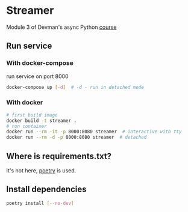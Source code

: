 # Streamer

Module 3 of Devman's async Python [course](https://dvmn.org/modules/async-python)

## Run service

### With docker-compose
run service on port 8000
```bash
docker-compose up [-d]  # -d - run in detached mode
```

### With docker
```bash
# first build image
docker build -t streamer .
# run container
docker run --rm -it -p 8000:8080 streamer  # interactive with tty
docker run --rm -d -p 8000:8080 streamer  # detached 
```

## Where is requirements.txt?

It's not here, [poetry](https://poetry.eustace.io/) is used.

## Install dependencies

```bash
poetry install [--no-dev]
```
